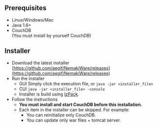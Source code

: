 ## Prerequisites
* Linux/Windows/Mac
* Java 1.6+
* CouchDB<br>
  (You must install by yourself CouchDB)

## Installer
* Download the latest installer  
[https://github.com/aegif/NemakiWare/releases](https://github.com/aegif/NemakiWare/releases)
* Run the installer
  - GUI
    Simply click the execution file, or `java -jar <installer_file>`
  - CUI
    `java -jar <installer_file> -console`  
  - Installer is build using [IzPack](http://izpack.org/).
* Follow the instructions
  - **You must install and start CouchDB before this installation.**
  - Each item in the installer can be skipped. For example:
    - You can reinitialize only CouchDB.
    - You can update only war files + tomcat server.